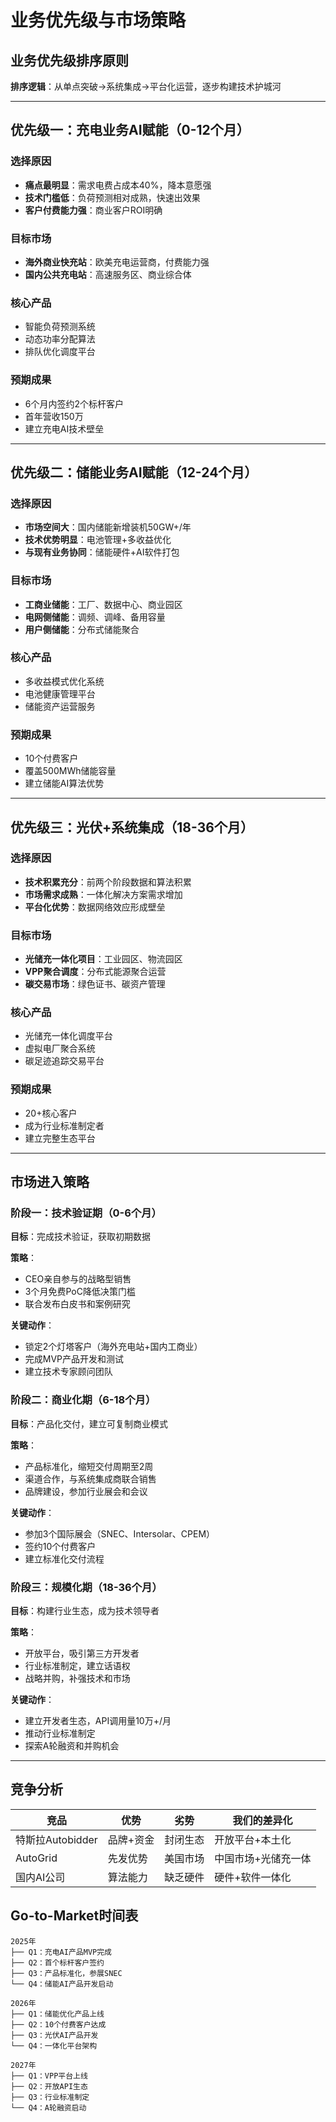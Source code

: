 # 业务优先级与市场策略

## 业务优先级排序原则

**排序逻辑**：从单点突破→系统集成→平台化运营，逐步构建技术护城河

---

## 优先级一：充电业务AI赋能（0-12个月）

### 选择原因
- **痛点最明显**：需求电费占成本40%，降本意愿强
- **技术门槛低**：负荷预测相对成熟，快速出效果
- **客户付费能力强**：商业客户ROI明确

### 目标市场
- **海外商业快充站**：欧美充电运营商，付费能力强
- **国内公共充电站**：高速服务区、商业综合体

### 核心产品
- 智能负荷预测系统
- 动态功率分配算法
- 排队优化调度平台

### 预期成果
- 6个月内签约2个标杆客户
- 首年营收150万
- 建立充电AI技术壁垒

---

## 优先级二：储能业务AI赋能（12-24个月）

### 选择原因
- **市场空间大**：国内储能新增装机50GW+/年
- **技术优势明显**：电池管理+多收益优化
- **与现有业务协同**：储能硬件+AI软件打包

### 目标市场
- **工商业储能**：工厂、数据中心、商业园区
- **电网侧储能**：调频、调峰、备用容量
- **用户侧储能**：分布式储能聚合

### 核心产品
- 多收益模式优化系统
- 电池健康管理平台
- 储能资产运营服务

### 预期成果
- 10个付费客户
- 覆盖500MWh储能容量
- 建立储能AI算法优势

---

## 优先级三：光伏+系统集成（18-36个月）

### 选择原因
- **技术积累充分**：前两个阶段数据和算法积累
- **市场需求成熟**：一体化解决方案需求增加
- **平台化优势**：数据网络效应形成壁垒

### 目标市场
- **光储充一体化项目**：工业园区、物流园区
- **VPP聚合调度**：分布式能源聚合运营
- **碳交易市场**：绿色证书、碳资产管理

### 核心产品
- 光储充一体化调度平台
- 虚拟电厂聚合系统
- 碳足迹追踪交易平台

### 预期成果
- 20+核心客户
- 成为行业标准制定者
- 建立完整生态平台

---

## 市场进入策略

### 阶段一：技术验证期（0-6个月）

**目标**：完成技术验证，获取初期数据

**策略**：
- CEO亲自参与的战略型销售
- 3个月免费PoC降低决策门槛
- 联合发布白皮书和案例研究

**关键动作**：
- 锁定2个灯塔客户（海外充电站+国内工商业）
- 完成MVP产品开发和测试
- 建立技术专家顾问团队

### 阶段二：商业化期（6-18个月）

**目标**：产品化交付，建立可复制商业模式

**策略**：
- 产品标准化，缩短交付周期至2周
- 渠道合作，与系统集成商联合销售
- 品牌建设，参加行业展会和会议

**关键动作**：
- 参加3个国际展会（SNEC、Intersolar、CPEM）
- 签约10个付费客户
- 建立标准化交付流程

### 阶段三：规模化期（18-36个月）

**目标**：构建行业生态，成为技术领导者

**策略**：
- 开放平台，吸引第三方开发者
- 行业标准制定，建立话语权
- 战略并购，补强技术和市场

**关键动作**：
- 建立开发者生态，API调用量10万+/月
- 推动行业标准制定
- 探索A轮融资和并购机会

---

## 竞争分析

| 竞品 | 优势 | 劣势 | 我们的差异化 |
|------|------|------|-------------|
| 特斯拉Autobidder | 品牌+资金 | 封闭生态 | 开放平台+本土化 |
| AutoGrid | 先发优势 | 美国市场 | 中国市场+光储充一体 |
| 国内AI公司 | 算法能力 | 缺乏硬件 | 硬件+软件一体化 |

## Go-to-Market时间表

```
2025年
├── Q1：充电AI产品MVP完成
├── Q2：首个标杆客户签约
├── Q3：产品标准化，参展SNEC
└── Q4：储能AI产品开发启动

2026年  
├── Q1：储能优化产品上线
├── Q2：10个付费客户达成
├── Q3：光伏AI产品开发
└── Q4：一体化平台架构

2027年
├── Q1：VPP平台上线
├── Q2：开放API生态
├── Q3：行业标准制定
└── Q4：A轮融资启动
```